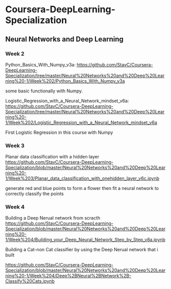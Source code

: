 # Coursera-DeepLearning-Specialization
## Neural Networks and Deep Learning
### Week 2
Python_Basics_With_Numpy_v3a:
https://github.com/StavC/Coursera-DeepLearning-Specialization/tree/master/Neural%20Networks%20and%20Deep%20Learning%20-1/Week%202/Python_Basics_With_Numpy_v3a

some basic functionally with Numpy.

Logistic_Regression_with_a_Neural_Network_mindset_v6a:
https://github.com/StavC/Coursera-DeepLearning-Specialization/tree/master/Neural%20Networks%20and%20Deep%20Learning%20-1/Week%202/Logistic_Regression_with_a_Neural_Network_mindset_v6a

First Logistic Regression in this course with Numpy

### Week 3
Planar data classification with a hidden layer
https://github.com/StavC/Coursera-DeepLearning-Specialization/blob/master/Neural%20Networks%20and%20Deep%20Learning%20-1/Week%203/Planar_data_classification_with_onehidden_layer_v6c.ipynb

generate red and blue points to form a flower then fit a neural network to correctly classify the points

### Week 4

Building a Deep Nerual network from scracth 
https://github.com/StavC/Coursera-DeepLearning-Specialization/blob/master/Neural%20Networks%20and%20Deep%20Learning%20-1/Week%204/Building_your_Deep_Neural_Network_Step_by_Step_v8a.ipynb

Building a Cat-non Cat classifier by using the Deep Nerual network that i built

https://github.com/StavC/Coursera-DeepLearning-Specialization/blob/master/Neural%20Networks%20and%20Deep%20Learning%20-1/Week%204/Deep%2BNeural%2BNetwork%2B-Classify%20Cats.ipynb
